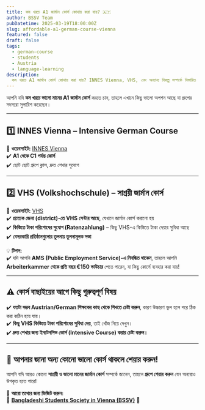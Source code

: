 ```yaml
---
title: কম খরচে A1 জার্মান কোর্স কোথায় করা যায়? 🇦🇹
author: BSSV Team
pubDatetime: 2025-03-19T18:00:00Z
slug: affordable-a1-german-course-vienna
featured: false
draft: false
tags:
  - german-course
  - students
  - Austria
  - language-learning
description:
  কম খরচে A1 জার্মান কোর্স কোথায় করা যায়? INNES Vienna, VHS, এবং অন্যান্য বিকল্প সম্পর্কে বিস্তারিত জানুন।
---
```



আপনি যদি **কম খরচে ভালো মানের A1 জার্মান কোর্স** করতে চান, তাহলে এখানে কিছু ভালো অপশন আছে যা গ্রুপের সদস্যরা সুপারিশ করেছেন।  

---

## **1️⃣ INNES Vienna – Intensive German Course**  
🔗 **ওয়েবসাইট:** [INNES Vienna](https://innesvienna.net/german-course/intensive-german-language-course/)  
✔️ **A1 থেকে C1 পর্যন্ত কোর্স**  
✔️ ছোট ছোট গ্রুপে ক্লাস, দ্রুত শেখার সুযোগ  

---

## **2️⃣ VHS (Volkshochschule) – সাশ্রয়ী জার্মান কোর্স**  
🔗 **ওয়েবসাইট:** [VHS](https://www.vhs.at/de)  
✔️ **প্রত্যেক জেলা (district)-তে VHS সেন্টার আছে**, যেখানে জার্মান কোর্স করানো হয়  
✔️ **কিস্তিতে টাকা পরিশোধের সুযোগ (Ratenzahlung)** – কিছু VHS-এ কিস্তিতে টাকা দেয়ার সুবিধা আছে  
✔️ **বেসরকারি প্রতিষ্ঠানগুলোর তুলনায় তুলনামূলক সস্তা**  

💡 **টিপস:**  
✔️ যদি আপনি **AMS (Public Employment Service)-এ নিবন্ধিত থাকেন**, তাহলে আপনি **Arbeiterkammer থেকে প্রতি বছর €150 ভাউচার** পেতে পারেন, যা কিছু কোর্সে ব্যবহার করা যায়!  

---

## **⚠️ কোর্স বাছাইয়ের আগে কিছু গুরুত্বপূর্ণ বিষয়**  
✔️ **যতটা সম্ভব Austrian/German শিক্ষকের কাছ থেকে শিখতে চেষ্টা করুন**, কারণ উচ্চারণ ভুল হলে পরে ঠিক করা কঠিন হয়ে যায়।  
✔️ **কিছু VHS কিস্তিতে টাকা পরিশোধের সুবিধা দেয়**, তাই খোঁজ নিয়ে দেখুন।  
✔️ **দ্রুত শেখার জন্য ইনটেনসিভ কোর্স (Intensive Course) করার চেষ্টা করুন।**  

---

## **💬 আপনার জানা অন্য কোনো ভালো কোর্স থাকলে শেয়ার করুন!**  
আপনি যদি আরও কোনো **সাশ্রয়ী ও ভালো মানের জার্মান কোর্স** সম্পর্কে জানেন, তাহলে **গ্রুপে শেয়ার করুন** যেন অন্যরাও উপকৃত হতে পারে!  

📢 **আরো তথ্যের জন্য ভিজিট করুন:**  
🔗 **[Bangladeshi Students Society in Vienna (BSSV)](https://bangladeshi-students-society-in-vienna.vercel.app)** 🚀  